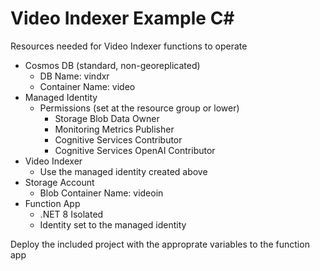 # Video Indexer Example C#

Resources needed for Video Indexer functions to operate
* Cosmos DB (standard, non-georeplicated)
    * DB Name: vindxr
    * Container Name: video
* Managed Identity
    * Permissions (set at the resource group or lower)
        * Storage Blob Data Owner
        * Monitoring Metrics Publisher
        * Cognitive Services Contributor
        * Cognitive Services OpenAI Contributor
* Video Indexer
    * Use the managed identity created above
* Storage Account 
    * Blob Container Name: videoin 
* Function App
    * .NET 8 Isolated
    * Identity set to the managed identity

Deploy the included project with the approprate variables to the function app
